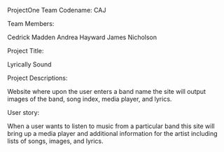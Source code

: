 ProjectOne
Team Codename:
CAJ

Team Members:

Cedrick Madden
Andrea Hayward
James Nicholson

Project Title:

Lyrically Sound

Project Descriptions:

Website where upon the user enters a band name the site will output images of the band, song index, media player, and lyrics.

User story:

When a user wants to listen to music from a particular band this site will bring up a media player and additional information for the artist 
including lists of songs, images, and lyrics.

